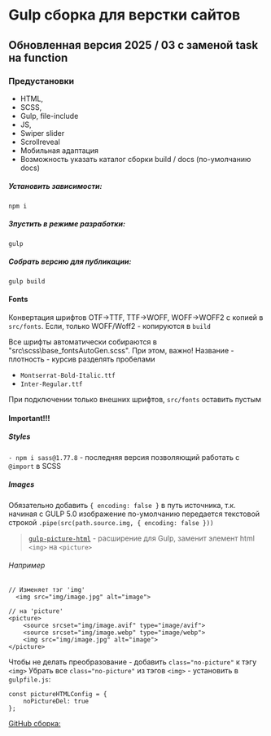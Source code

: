 # Gulp сборка для верстки сайтов

## Обновленная версия 2025 / 03 с заменой task на function

### Предустановки

- HTML,
- SCSS,
- Gulp, file-include
- JS,
- Swiper slider
- Scrollreveal
- Мобильная адаптация
- Возможность указать каталог сборки build / docs (по-умолчанию docs)

##### Установить зависимости:
```
npm i
```

##### Зпустить в режиме разработки:
```
gulp
```

##### Собрать версию для публикации:
```
gulp build
```

#### Fonts

Конвертация шрифтов OTF->TTF, TTF->WOFF, WOFF->WOFF2 с копией в `src/fonts`. Если, только WOFF/Woff2 - копируются в `build`

Все шрифты автоматически собираются в "src\scss\base\_fontsAutoGen.scss".
При этом, важно! Название - плотность - курсив разделять пробелами
- `Montserrat-Bold-Italic.ttf`
- `Inter-Regular.ttf`

При подключении только внешних шрифтов, `src/fonts` оставить пустым

#### Important!!!

##### Styles

`- npm i sass@1.77.8` - последняя версия позволяющий работать с `@import` в SCSS

##### Images

Обязательно добавить `{ encoding: false }` в путь источника, т.к. начиная с GULP 5.0 изображение по-умолчанию передается текстовой строкой
```.pipe(src(path.source.img, { encoding: false }))```

>[`gulp-picture-html`](https://github.com/WpWebr/gulp-picture-html) - расширение для Gulp, заменит элемент html `<img>` на `<picture>`

###### Например 
```
// Изменяет тэг 'img'
  <img src="img/image.jpg" alt="image">
``` 

```
// на 'picture'
<picture>
    <source srcset="img/image.avif" type="image/avif">
    <source srcset="img/image.webp" type="image/webp">
    <img src="img/image.jpg" alt="image">
</picture>
```

Чтобы не делать преобразование - добавить `class="no-picture"` к тэгу `<img>`
Убрать все  `class="no-picture"` из тэгов `<img>` - установить в `gulpfile.js`:

```
const pictureHTMLConfig = {
    noPictureDel: true
};
```

[GitHub сборка:](https://github.com/Kovalchuk-Alexandr/Gulp-v04-2025.git)
